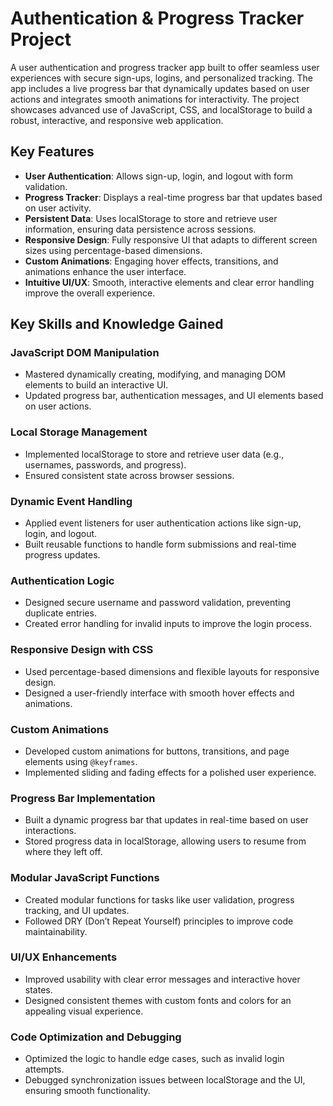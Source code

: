 # **Authentication & Progress Tracker Project**

A user authentication and progress tracker app built to offer seamless user experiences with secure sign-ups, logins, and personalized tracking. The app includes a live progress bar that dynamically updates based on user actions and integrates smooth animations for interactivity. The project showcases advanced use of JavaScript, CSS, and localStorage to build a robust, interactive, and responsive web application.

## **Key Features**
- **User Authentication**: Allows sign-up, login, and logout with form validation.
- **Progress Tracker**: Displays a real-time progress bar that updates based on user activity.
- **Persistent Data**: Uses localStorage to store and retrieve user information, ensuring data persistence across sessions.
- **Responsive Design**: Fully responsive UI that adapts to different screen sizes using percentage-based dimensions.
- **Custom Animations**: Engaging hover effects, transitions, and animations enhance the user interface.
- **Intuitive UI/UX**: Smooth, interactive elements and clear error handling improve the overall experience.

## **Key Skills and Knowledge Gained**

### **JavaScript DOM Manipulation**
- Mastered dynamically creating, modifying, and managing DOM elements to build an interactive UI.
- Updated progress bar, authentication messages, and UI elements based on user actions.

### **Local Storage Management**
- Implemented localStorage to store and retrieve user data (e.g., usernames, passwords, and progress).
- Ensured consistent state across browser sessions.

### **Dynamic Event Handling**
- Applied event listeners for user authentication actions like sign-up, login, and logout.
- Built reusable functions to handle form submissions and real-time progress updates.

### **Authentication Logic**
- Designed secure username and password validation, preventing duplicate entries.
- Created error handling for invalid inputs to improve the login process.

### **Responsive Design with CSS**
- Used percentage-based dimensions and flexible layouts for responsive design.
- Designed a user-friendly interface with smooth hover effects and animations.

### **Custom Animations**
- Developed custom animations for buttons, transitions, and page elements using `@keyframes`.
- Implemented sliding and fading effects for a polished user experience.

### **Progress Bar Implementation**
- Built a dynamic progress bar that updates in real-time based on user interactions.
- Stored progress data in localStorage, allowing users to resume from where they left off.

### **Modular JavaScript Functions**
- Created modular functions for tasks like user validation, progress tracking, and UI updates.
- Followed DRY (Don’t Repeat Yourself) principles to improve code maintainability.

### **UI/UX Enhancements**
- Improved usability with clear error messages and interactive hover states.
- Designed consistent themes with custom fonts and colors for an appealing visual experience.

### **Code Optimization and Debugging**
- Optimized the logic to handle edge cases, such as invalid login attempts.
- Debugged synchronization issues between localStorage and the UI, ensuring smooth functionality.
